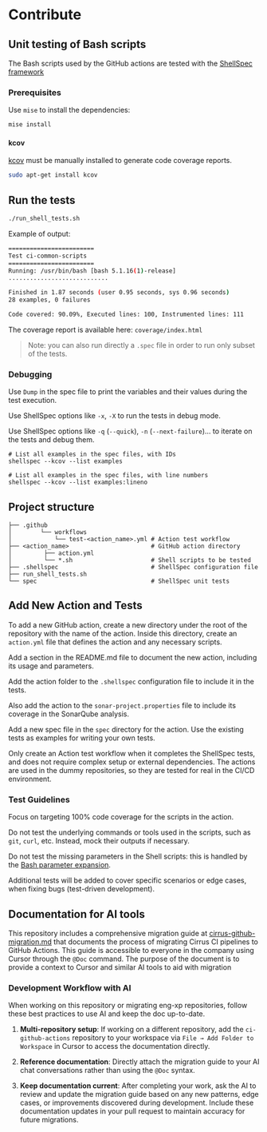 # Contribute

## Unit testing of Bash scripts

The Bash scripts used by the GitHub actions are tested with the [ShellSpec framework](https://github.com/shellspec/shellspec)

### Prerequisites

Use `mise` to install the dependencies:

```bash
mise install
```

#### kcov

[kcov](https://github.com/SimonKagstrom/kcov) must be manually installed to generate code coverage reports.

```bash
sudo apt-get install kcov
```

## Run the tests

```bash
./run_shell_tests.sh
```

Example of output:

```bash
========================
Test ci-common-scripts
========================
Running: /usr/bin/bash [bash 5.1.16(1)-release]
............................

Finished in 1.87 seconds (user 0.95 seconds, sys 0.96 seconds)
28 examples, 0 failures

Code covered: 90.09%, Executed lines: 100, Instrumented lines: 111

```

The coverage report is available here: `coverage/index.html`

> Note: you can also run directly a `.spec` file in order to run only subset of the tests.

### Debugging

Use `Dump` in the spec file to print the variables and their values during the test execution.

Use ShellSpec options like `-x`, `-X` to run the tests in debug mode.

Use ShellSpec options like `-q` (`--quick`), `-n` (`--next-failure`)... to iterate on the tests and debug them.

```shell
# List all examples in the spec files, with IDs
shellspec --kcov --list examples

# List all examples in the spec files, with line numbers
shellspec --kcov --list examples:lineno
```

## Project structure

```text
├── .github
│        └── workflows
│            └── test-<action_name>.yml # Action test workflow
├── <action_name>                       # GitHub action directory
│         ├── action.yml
│         └── *.sh                      # Shell scripts to be tested
├── .shellspec                          # ShellSpec configuration file
├── run_shell_tests.sh
└── spec                                # ShellSpec unit tests
```

## Add New Action and Tests

To add a new GitHub action, create a new directory under the root of the repository with the name of the action.
Inside this directory, create an `action.yml` file that defines the action and any necessary scripts.

Add a section in the README.md file to document the new action, including its usage and parameters.

Add the action folder to the `.shellspec` configuration file to include it in the tests.

Also add the action to the `sonar-project.properties` file to include its coverage in the SonarQube analysis.

Add a new spec file in the `spec` directory for the action. Use the existing tests as examples for writing your own tests.

Only create an Action test workflow when it completes the ShellSpec tests, and does not require complex setup or external dependencies.
The actions are used in the dummy repositories, so they are tested for real in the CI/CD environment.

### Test Guidelines

Focus on targeting 100% code coverage for the scripts in the action.

Do not test the underlying commands or tools used in the scripts, such as `git`, `curl`, etc. Instead, mock their outputs if necessary.

Do not test the missing parameters in the Shell scripts: this is handled by
the [Bash parameter expansion](https://xtranet-sonarsource.atlassian.net/wiki/spaces/Platform/pages/2683109459/Shell+Script+-+Cirrus+CI#Validate-Values-and-Report-Errors).

Additional tests will be added to cover specific scenarios or edge cases, when fixing bugs (test-driven development).

## Documentation for AI tools

This repository includes a comprehensive migration guide at [cirrus-github-migration.md](.cursor/cirrus-github-migration.md) that
documents the process of migrating Cirrus CI pipelines to GitHub Actions. This guide is accessible to everyone in the company
using Cursor through the `@Doc` command. The purpose of the document is to provide a context to Cursor and similar AI tools
to aid with migration

### Development Workflow with AI

When working on this repository or migrating eng-xp repositories, follow these best practices to use AI and keep the doc up-to-date.

1. **Multi-repository setup**: If working on a different repository, add the `ci-github-actions` repository to your workspace
   via `File → Add Folder to Workspace` in Cursor to access the documentation directly.

2. **Reference documentation**: Directly attach the migration guide to your AI chat conversations rather than using the `@Doc` syntax.

3. **Keep documentation current**: After completing your work, ask the AI to review and update the migration guide based on
   any new patterns, edge cases, or improvements discovered during development. Include these documentation updates in your
   pull request to maintain accuracy for future migrations.
